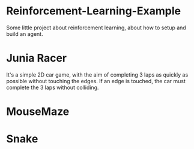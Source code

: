 # Reinforcement-Learning-Example
Some little project about reinforcement learning, about how to setup and build an agent.
# Junia Racer

It's a simple 2D car game, with the aim of completing 3 laps as quickly as possible without touching the edges. If an edge is touched, the car must complete the 3 laps without colliding.

# MouseMaze

# Snake
